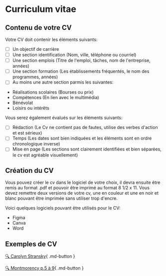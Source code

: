 # Curriculum vitae
## Contenu de votre CV    

Votre CV doit contenir les éléments suivants:     

- [ ] Un objectif de carrière
- [ ] Une section identification (Nom, ville, téléphone ou courriel)
- [ ] Une section emplois (Titre de l'emploi, tâches, nom de l'entreprise, années)
- [ ] Une section formation (Les établissements fréquentés, le nom des programmes, années)
- [ ] Au moins une autre section parmis les suivantes:
  
- Réalisations scolaires (Bourses ou prix)
- Compétences (En lien avec le multimédia)
- Bénévolat
- Loisirs ou intérêts

Vous serez également évalués sur les éléments suivants:     

- [ ] Rédaction (Le Cv ne contient pas de fautes, utilise des verbes d'action et est sérieux)
- [ ] Temps (Les dates sont bien indiquées et les éléments sont en ordre chronologique inverse)
- [ ] Mise en page (Les sections sont clairement identifiées et bien séparées, le cv est agréable visuellement)

## Création du CV
Vous pouvez créer le cv dans le logiciel de votre choix, il devra ensuite être remis au format .pdf et pouvoir être imprimé au format 8 1/2 x 11. Vous devez remettre deux versions de votre cv, une en couleur et une en noir et blanc pouvant être imprimée sans utiliser trop d'encre.  

Voici quelques logiciels pouvant être utilisés pour le CV:     

- Figma
- Canva
- Word

## Exemples de CV
[🔍 Carolyn Stransky](https://carolstran.github.io/cv/){ .md-button }      

[🔍 Montmorency p.5 à 9](https://www.cmontmorency.qc.ca/wp-content/uploads/2023/11/Petit-guide-de-recherche-demploi.pdf){ .md-button }      
